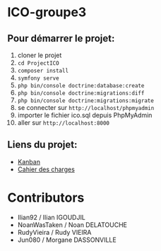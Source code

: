 # ICO-groupe3

## Pour démarrer le projet:
1. cloner le projet
2. `cd ProjectICO`
3. `composer install`
4. `symfony serve`
5. `php bin/console doctrine:database:create`
6. `php bin/console doctrine:migrations:diff`
7. `php bin/console doctrine:migrations:migrate`
8. se connecter sur `http://localhost/phpmyadmin`
9. importer le fichier ico.sql depuis PhpMyAdmin
10. aller sur `http://localhost:8000`

## Liens du projet:
- [Kanban](https://github.com/users/Ilian92/projects/3/views/1)
- [Cahier des charges](https://docs.google.com/document/d/1auRXHfpG2K5jdzGExWypD8AzApxqaIB11tHfnEyYh8U/edit?usp=sharing) 

# Contributors
- Ilian92 / Ilian IGOUDJIL
- NoanWasTaken / Noan DELATOUCHE
- RudyVieira / Rudy VIEIRA
- Jun080 / Morgane DASSONVILLE
